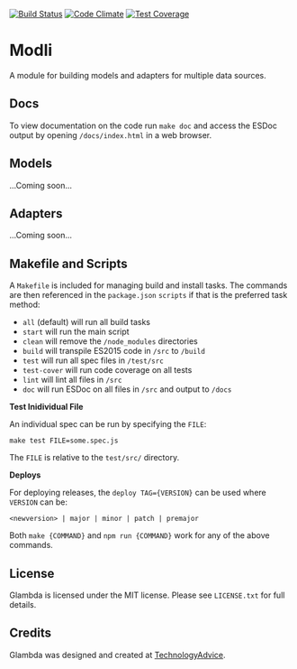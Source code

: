 [![Build Status](https://travis-ci.org/TechnologyAdvice/modli.svg)](https://travis-ci.org/TechnologyAdvice/modli)
[![Code Climate](https://codeclimate.com/github/TechnologyAdvice/modli/badges/gpa.svg)](https://codeclimate.com/github/TechnologyAdvice/modli)
[![Test Coverage](https://codeclimate.com/github/TechnologyAdvice/modli/badges/coverage.svg)](https://codeclimate.com/github/TechnologyAdvice/modli/coverage)

# Modli

A module for building models and adapters for multiple data sources.

## Docs

To view documentation on the code run `make doc` and access the ESDoc
output by opening `/docs/index.html` in a web browser.

## Models

...Coming soon...

## Adapters

...Coming soon...

## Makefile and Scripts

A `Makefile` is included for managing build and install tasks. The commands are
then referenced in the `package.json` `scripts` if that is the preferred
task method:

* `all` (default) will run all build tasks
* `start` will run the main script
* `clean` will remove the `/node_modules` directories
* `build` will transpile ES2015 code in `/src` to `/build`
* `test` will run all spec files in `/test/src`
* `test-cover` will run code coverage on all tests
* `lint` will lint all files in `/src`
* `doc` will run ESDoc on all files in `/src` and output to `/docs`

**Test Inidividual File**

An individual spec can be run by specifying the `FILE`:

```
make test FILE=some.spec.js
```

The `FILE` is relative to the `test/src/` directory.

**Deploys**

For deploying releases, the `deploy TAG={VERSION}` can be used where `VERSION` can be:

```
<newversion> | major | minor | patch | premajor
```

Both `make {COMMAND}` and `npm run {COMMAND}` work for any of the above commands.

## License

Glambda is licensed under the MIT license. Please see `LICENSE.txt` for full details.

## Credits

Glambda was designed and created at [TechnologyAdvice](http://www.technologyadvice.com).